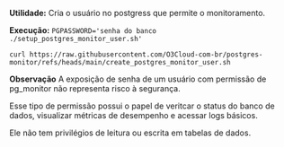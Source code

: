 **Utilidade:**
Cria o usuário no postgress que permite o monitoramento.

**Execução:**
`PGPASSWORD='senha do banco ./setup_postgres_monitor_user.sh'`

`curl https://raw.githubusercontent.com/O3Cloud-com-br/postgres-monitor/refs/heads/main/create_postgres_monitor_user.sh`


**Observação**
A exposição de senha de um usuário com permissão de pg_monitor não representa risco à segurança.

Esse tipo de permissão possui o papel de veritcar o status do banco de dados, visualizar métricas de desempenho e acessar logs básicos.

Ele não tem privilégios de leitura ou escrita em tabelas de dados.
